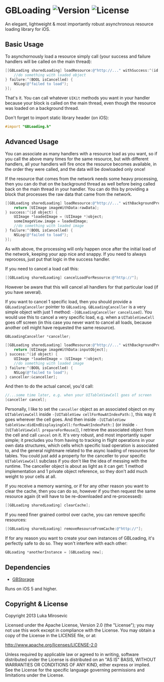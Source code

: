 # GBLoading ![Version](https://img.shields.io/cocoapods/v/GBLoading.svg?style=flat)&nbsp;![License](https://img.shields.io/badge/license-Apache_2-green.svg?style=flat)

An elegant, lightweight & most importantly robust asynchronous resource loading library for iOS.

Basic Usage
------------

To asynchornously load a resource simply call (your success and failure handlers will be called on the main thread):

```objective-c    
[[GBLoading sharedLoading] loadResource:@"http://..." withSuccess:^(id object) {
    //do something with loaded object
} failure:^(BOOL isCancelled) {
    NSLog(@"failed to load");
}];
```

That's it. You can call whatever `UIKit` methods you want in your handler because your block is called on the main thread, even though the resource was loaded on a background thread.


Don't forget to import static library header (on iOS):

```objective-c
#import "GBLoading.h"
```

Advanced Usage
------------

You can associate as many handlers with a resource load as you want, so if you call the above many times for the same resource, but with different handlers, all your handlers will fire once the resource becomes available, in the order they were called, and the data will be dowloaded only once!

If the resource that comes from the network needs some heavy processing, then you can do that on the background thread as well before being called back on the main thread in your handler. You can do this by providing a block that processes the raw data that came from the network.

```objective-c 
[[GBLoading sharedLoading] loadResource:@"http://..." withBackgroundProcessor:^id(NSData *rawData) {
    return [UIImage imageWithData:rawData];
} success:^(id object) {
    UIImage *loadedImage = (UIImage *)object;
    someImageView.image = loadedImage;
    //do something with loaded image
} failure:^(BOOL isCancelled) {
    NSLog(@"failed to load");
}];
```

As with above, the processing will only happen once after the initial load of the network, keeping your app nice and snappy. If you need to always reprocess, just put that logic in the success handler.
    
If you need to cancel a load call this:

```objective-c 
[[GBLoading sharedLoading] cancelLoadForResource:@"http://"];
```

However be aware that this will cancel all handlers for that particular load (if you have several).

If you want to cancel 1 specific load, then you should provide a `GBLoadingCanceller` pointer to `GBLoading`. `GBLoadingCanceller` is a very simple object with just 1 method: `-[GBLoadingCanceller cancelLoad]`. You would use this to cancel a very specific load, e.g. when a `UITableViewCell` goes off screen (in this case you never want to cancel all loads, because another cell might have requested the same resource).

```objective-c
GBLoadingCanceller *canceller;

[[GBLoading sharedLoading] loadResource:@"http://..." withBackgroundProcessor:^id(id inputObject) {
    return [UIImage imageWithData:inputObject];
} success:^(id object) {
    UIImage *loadedImage = (UIImage *)object;
    //do something with loaded image
} failure:^(BOOL isCancelled) {
    NSLog(@"failed to load");
} canceller:&canceller];
```

And then to do the actual cancel, you'd call:

```objective-c
//...some time later, e.g. when your UITableViewCell goes of screen
[canceller cancel];
```

Personally, I like to set the `canceller` object as an associated object on my `UITableViewCell` inside `-[UITableView cellForRowAtIndexPath:]`, this way it goes wherever the cell goes. And then inside `-[UITableView tableView:didEndDisplayingCell:forRowAtIndexPath:]` (or inside `-[UITableViewCell prepareForReuse]`), I retrieve the associated object from the cell and call `cancel` on it. It's very robust, and most importantly super simple; it precludes you from having to tracking in flight operations in your own data structures, which cells which specific load operation is associated to, and the general nightmare related to the async loading of resources for tables. You could just add a property for the canceller to your specific `UITableViewCell` subclass if you don't like the idea of messing with the runtime. The canceller object is about as light as it can get: 1 method implementation and 1 private object reference, so they don't add much weight to your cells at all.

If you receive a memory warning, or if for any other reason you want to clear the cache, then you can do so, however if you then request the same resource again (it will have to be re-downloaded and re-processed):

```objective-c
[[GBLoading sharedLoading] clearCache];
```

If you need finer grained control over cache, you can remove specific resources:

```objective-c
[[GBLoading sharedLoading] removeResourceFromCache:@"http://"];
```

If for any reason you want to create your own instances of GBLoading, it's perfectly safe to do so. They won't interfere with each other:

```objective-c
GBLoading *anotherInstance = [GBLoading new];
```

Dependencies
------------

* [GBStorage](https://github.com/lmirosevic/GBStorage)

Runs on iOS 5 and higher.

Copyright & License
------------

Copyright 2013 Luka Mirosevic

Licensed under the Apache License, Version 2.0 (the "License"); you may not use this work except in compliance with the License. You may obtain a copy of the License in the LICENSE file, or at:

http://www.apache.org/licenses/LICENSE-2.0

Unless required by applicable law or agreed to in writing, software distributed under the License is distributed on an "AS IS" BASIS, WITHOUT WARRANTIES OR CONDITIONS OF ANY KIND, either express or implied. See the License for the specific language governing permissions and limitations under the License.
